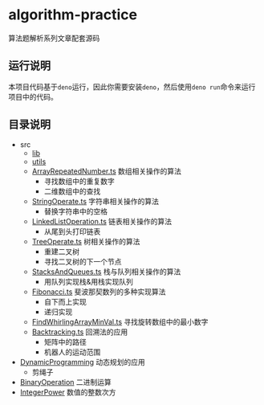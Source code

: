 # algorithm-practice
算法题解析系列文章配套源码

## 运行说明
本项目代码基于`deno`运行，因此你需要安装`deno`，然后使用`deno run`命令来运行项目中的代码。

## 目录说明
- src
  - [lib](src/lib)
  - [utils](src/utils)
  - [ArrayRepeatedNumber.ts](src/ArrayRepeatedNumber.ts) 数组相关操作的算法
    - 寻找数组中的重复数字
    - 二维数组中的查找
  - [StringOperate.ts](src/StringOperate.ts) 字符串相关操作的算法
    - 替换字符串中的空格
  - [LinkedListOperation.ts](src/LinkedListOperation.ts) 链表相关操作的算法
    - 从尾到头打印链表
  - [TreeOperate.ts](src/TreeOperate.ts) 树相关操作的算法
    - 重建二叉树
    - 寻找二叉树的下一个节点
  - [StacksAndQueues.ts](src/StacksAndQueues.ts) 栈与队列相关操作的算法
    - 用队列实现栈&用栈实现队列
  - [Fibonacci.ts](src/Fibonacci.ts) 斐波那契数列的多种实现算法
    - 自下而上实现
    - 递归实现
  - [FindWhirlingArrayMinVal.ts](src/FindWhirlingArrayMinVal.ts) 寻找旋转数组中的最小数字
  - [Backtracking.ts](src/Backtracking.ts) 回溯法的应用
    - 矩阵中的路径
    - 机器人的运动范围
- [DynamicProgramming](src/DynamicProgramming.ts) 动态规划的应用
  - 剪绳子
- [BinaryOperation](src/BinaryOperation.ts) 二进制运算
- [IntegerPower](src/IntegerPower.ts) 数值的整数次方
